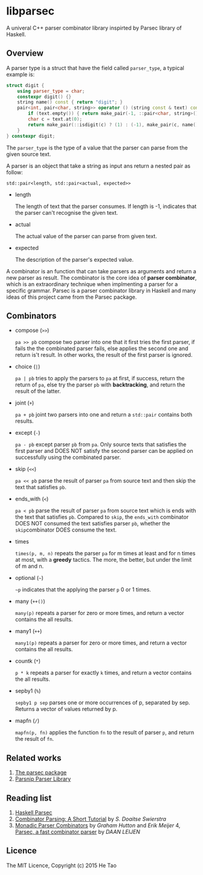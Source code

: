 libparsec
=========

A univeral C++ parser combinator library inspirted by Parsec library of Haskell.

Overview
--------

A parser type is a struct that have the field called `parser_type`, a typical example is:

```cpp
struct digit {
    using parser_type = char;
    constexpr digit() {}
    string name() const { return "digit"; }
    pair<int, pair<char, string>> operator () (string const & text) const {
        if (text.empty()) { return make_pair(-1, ::pair<char, string>()); }
        char c = text.at(0);
        return make_pair(::isdigit(c) ? (1) : (-1), make_pair(c, name()));
    }
} constexpr digit;
```

The `parser_type` is the type of a value that the parser can parse from the given source text.

A parser is an object that take a string as input ans return a nested pair as follow:

    std::pair<length, std::pair<actual, expected>>

+ length

    The length of text that the parser consumes. If length is -1, indicates that the parser can't
    recognise the given text.

+ actual

    The actual value of the parser can parse from given text.

+ expected

    The description of the parser's expected value.

A combinator is an function that can take parsers as arguments and return a new parser as result.
The combinator is the core idea of **parser combinator**, which is an extraordinary technique 
when implmenting a parser for a specific grammar. Parsec is a parser combinator library in Haskell
and many ideas of this project came from the Parsec package.

Combinators
-----------

+ compose (`>>`)

    `pa >> pb` compose two parser into one that it first tries the first parser, if fails the the 
    combinated parser fails, else applies the second one and return is't result. In other works, 
    the result of the first parser is ignored.

+ choice (`|`)

    `pa | pb`  tries to apply the parsers to `pa` at first, if success, return the return of `pa`, 
    else try the parser `pb` with **backtracking**, and return the result of the latter.

+ joint (`+`)

    `pa + pb` joint two parsers into one and return a `std::pair` contains both results.

+ except (`-`)
    
    `pa - pb` except parser `pb` from `pa`. Only source texts that satisfies the first parser and 
    DOES NOT satisfy the second parser can be applied on successfully using the combinated parser.

+ skip (`<<`)

    `pa << pb` parse the result of parser `pa` from source text and then skip the text that satisfies
    `pb`.

+ ends_with (`<`)

    `pa < pb` parse the result of parser `pa` from source text which is ends with the text that 
    satisfies
    `pb`. Compared to `skip`, the `ends_with` combinator DOES NOT consumed the text satisfies parser
    `pb`, whether the `skip`combinator DOES consume the text.

+ times
    
    `times(p, m, n)` repeats the parser `pa` for m times at least and for n times at most, with 
    a **greedy** tactics.
    The more, the better, but under the limit of m and n.

+ optional (`~`)

    `~p` indicates that the applying the parser `p` 0 or 1 times.

+ many (`++()`)

    `many(p)` repeats a parser for zero or more times, and return a vector contains the all results.

+ many1 (`++`)

    `many1(p)` repeats a parser for zero or more times, and return a vector contains the all results.

+ countk (`*`)

    `p * k` repeats a parser for exactly `k` times, and return a vector contains the all results.

+ sepby1 (`%`)

    `sepby1 p sep` parses one or more occurrences of p, separated by sep. Returns a vector of values
    returned by p.

+ mapfn (`/`)

    `mapfn(p, fn)` applies the function `fn` to the result of parser `p`, and return the result of `fn`.

Related works
--------------

1. [The parsec package](http://hackage.haskell.org/package/parsec)
2. [Parsnip Parser Library](http://parsnip-parser.sourceforge.net/)

Reading list
------------

1. [Haskell Parsec](https://wiki.haskell.org/parsec)
2. [Combinator Parsing: A Short Tutorial](http://www.cs.uu.nl/research/techreps/repo/CS-2008/2008-044.pdf) by _S. Doaitse Swierstra_
3. [Monadic Parser Combinators](http://www.cs.nott.ac.uk/~pszgmh/monparsing.pdf) by _Graham Hutton_ and _Erik Meijer_
4, [Parsec, a fast combinator parser](http://research.microsoft.com/en-us/um/people/daan/download/parsec/parsec.pdf) by _DAAN LEIJEN_

Licence
--------

The MIT Licence, Copyright (c) 2015 He Tao
